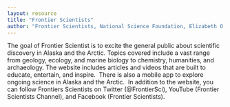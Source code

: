 ```yaml
---
layout: resource
title: "Frontier Scientists"
author: "Frontier Scientists, National Science Foundation, Elizabeth O'Connell"
---
```


The goal of Frontier Scientist is to excite the general public about scientific discovery in Alaska and the Arctic. Topics covered include a vast range from geology, ecology, and marine biology to chemistry, humanities, and archaeology. The website includes articles and videos that are built to educate, entertain, and inspire.  There is also a mobile app to explore ongoing science in Alaska and the Arctic.  In addition to the website, you can follow Frontiers Scientists on Twitter (@FrontierSci), YouTube (Frontier Scientists Channel), and Facebook (Frontier Scientists). 